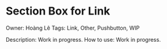 # Section Box for Link

Owner: Hoàng Lê
Tags: Link, Other, Pushbutton, WIP

Description: Work in progress.
How to use: Work in progress.
